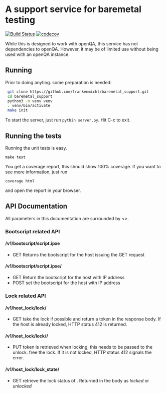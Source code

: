 # A support service for baremetal testing 
[![Build Status](https://travis-ci.com/frankenmichl/baremetal_support.svg?branch=master)](https://travis-ci.com/frankenmichl/baremetal_support)
[![codecov](https://codecov.io/gh/frankenmichl/baremetal_support/branch/master/graph/badge.svg)](https://codecov.io/gh/frankenmichl/baremetal_support)

While this is designed to work with openQA, this service has not dependencies
to openQA. However, it may be of limited use without being used with an openQA
instance.

## Running

Prior to doing anyting. some preparation is needed: 

```bash
 git clone https://github.com/frankenmichl/baremetal_support.git
 cd baremetal_support
 python3 -m venv venv
 . venv/bin/activate
 make init
```

To start the server, just run ```pythin server.py```.
Hit C-c to exit.

## Running the tests

Running the unit tests is easy.
```
make test
```
You get a coverage report, this should show 100% coverage.
If you want to see more information, just run
```
coverage html
```
and open the report in your browser.

## API Documentation
All parameters in this documentation are surrounded by <>.

### Bootscript related API
#### /v1/bootscript/script.ipxe 
- GET
  Returns the bootscript for the host issuing the GET request

#### /v1/bootscript/script.ipxe/<addr> 
- GET
  Return the bootscript for the host with IP address <addr>
- POST
  set the bootscript for the host with IP address <addr>

### Lock related API
#### /v1/host_lock/lock/<addr>
- GET
  take the lock if possible and return a token in the response body.
  If the host is already locked, HTTP status 412 is returned. 
#### /v1/host_lock/lock/<addr>/<token>
- PUT
  token is retrieved when locking, this needs to be passed to the unlock.
  free the lock. If it is not locked, HTTP status 412 signals the error.
#### /v1/host_lock/lock_state/<addr>
- GET
  retrieve the lock status of <addr>. Returned in the body as _locked_ or
  _unlocked_
